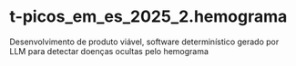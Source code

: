 # t-picos_em_es_2025_2.hemograma
Desenvolvimento de produto viável, software determinístico gerado por LLM para detectar doenças ocultas pelo hemograma
